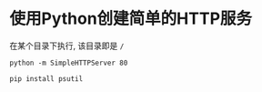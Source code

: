 # 使用Python创建简单的HTTP服务

在某个目录下执行, 该目录即是 `/`

```shell
python -m SimpleHTTPServer 80
```

```shell
pip install psutil
```

